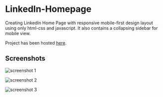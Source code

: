 # LinkedIn-Homepage
Creating LinkedIn Home Page with responsive mobile-first design layout using only html-css and javascript.
It also contains a collapsing sidebar for mobile view.

Project has been hosted [here](https://nikesh-r.github.io/linkedin-homepage-clone/ "linkedin-homepage-clone"). 

## Screenshots

![screenshot 1](./screenshots/1.png "1")

![screenshot 2](./screenshots/2.png "2")

![screenshot 3](./screenshots/3.png "3")
